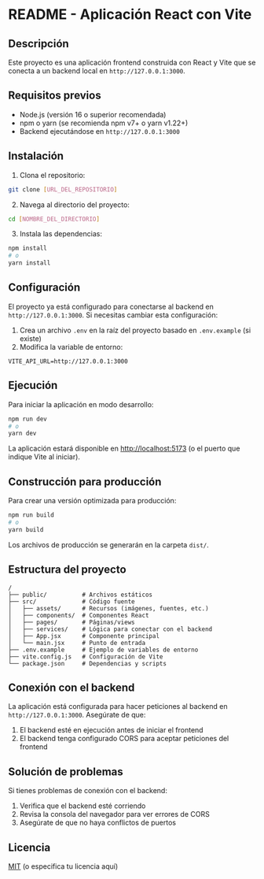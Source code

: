 # README - Aplicación React con Vite

## Descripción
Este proyecto es una aplicación frontend construida con React y Vite que se conecta a un backend local en `http://127.0.0.1:3000`.

## Requisitos previos
- Node.js (versión 16 o superior recomendada)
- npm o yarn (se recomienda npm v7+ o yarn v1.22+)
- Backend ejecutándose en `http://127.0.0.1:3000`

## Instalación

1. Clona el repositorio:
```bash
git clone [URL_DEL_REPOSITORIO]
```

2. Navega al directorio del proyecto:
```bash
cd [NOMBRE_DEL_DIRECTORIO]
```

3. Instala las dependencias:
```bash
npm install
# o
yarn install
```

## Configuración

El proyecto ya está configurado para conectarse al backend en `http://127.0.0.1:3000`. Si necesitas cambiar esta configuración:

1. Crea un archivo `.env` en la raíz del proyecto basado en `.env.example` (si existe)
2. Modifica la variable de entorno:
```env
VITE_API_URL=http://127.0.0.1:3000
```

## Ejecución

Para iniciar la aplicación en modo desarrollo:

```bash
npm run dev
# o
yarn dev
```

La aplicación estará disponible en [http://localhost:5173](http://localhost:5173) (o el puerto que indique Vite al iniciar).

## Construcción para producción

Para crear una versión optimizada para producción:

```bash
npm run build
# o
yarn build
```

Los archivos de producción se generarán en la carpeta `dist/`.

## Estructura del proyecto

```
/
├── public/          # Archivos estáticos
├── src/             # Código fuente
│   ├── assets/      # Recursos (imágenes, fuentes, etc.)
│   ├── components/  # Componentes React
│   ├── pages/       # Páginas/views
│   ├── services/    # Lógica para conectar con el backend
│   ├── App.jsx      # Componente principal
│   └── main.jsx     # Punto de entrada
├── .env.example     # Ejemplo de variables de entorno
├── vite.config.js   # Configuración de Vite
└── package.json     # Dependencias y scripts
```

## Conexión con el backend

La aplicación está configurada para hacer peticiones al backend en `http://127.0.0.1:3000`. Asegúrate de que:

1. El backend esté en ejecución antes de iniciar el frontend
2. El backend tenga configurado CORS para aceptar peticiones del frontend

## Solución de problemas

Si tienes problemas de conexión con el backend:
1. Verifica que el backend esté corriendo
2. Revisa la consola del navegador para ver errores de CORS
3. Asegúrate de que no haya conflictos de puertos

## Licencia

[MIT](LICENSE) (o especifica tu licencia aquí)
